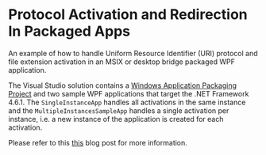 # Protocol Activation and Redirection In Packaged Apps

An example of how to handle Uniform Resource Identifier (URI) protocol and file extension activation in an MSIX or desktop bridge packaged WPF application.

The Visual Studio solution contains a [Windows Application Packaging Project](https://docs.microsoft.com/en-us/windows/uwp/porting/desktop-to-uwp-packaging-dot-net) and two sample WPF applications that target the .NET Framework 4.6.1. The `SingleInstanceApp` handles all activations in the same instance and the `MultipleInstancesSampleApp` handles a single activation per instance, i.e. a new instance of the application is created for each activation.

Please refer to this [this](https://blog.magnusmontin.net/2019/05/10/handle-protocol-activation-and-redirection-in-packaged-apps/) blog post for more information.
